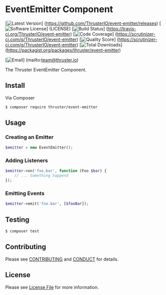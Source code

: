 # EventEmitter Component

[![Latest Version](https://img.shields.io/github/release/ThrusterIO/event-emitter.svg?style=flat-square)]
(https://github.com/ThrusterIO/event-emitter/releases)
[![Software License](https://img.shields.io/badge/license-MIT-brightgreen.svg?style=flat-square)]
(LICENSE)
[![Build Status](https://img.shields.io/travis/ThrusterIO/event-emitter.svg?style=flat-square)]
(https://travis-ci.org/ThrusterIO/event-emitter)
[![Code Coverage](https://img.shields.io/scrutinizer/coverage/g/ThrusterIO/event-emitter.svg?style=flat-square)]
(https://scrutinizer-ci.com/g/ThrusterIO/event-emitter)
[![Quality Score](https://img.shields.io/scrutinizer/g/ThrusterIO/event-emitter.svg?style=flat-square)]
(https://scrutinizer-ci.com/g/ThrusterIO/event-emitter)
[![Total Downloads](https://img.shields.io/packagist/dt/thruster/event-emitter.svg?style=flat-square)]
(https://packagist.org/packages/thruster/event-emitter)

[![Email](https://img.shields.io/badge/email-team@thruster.io-blue.svg?style=flat-square)]
(mailto:team@thruster.io)

The Thruster EventEmitter Component.


## Install

Via Composer

``` bash
$ composer require thruster/event-emitter
```


## Usage

### Creating an Emitter

```php
$emitter = new EventEmitter();
```

### Adding Listeners

```php
$emitter->on('foo.bar', function (Foo $bar) {
    // ... Something happend
});
```

### Emitting Events

```php
$emitter->emit('foo.bar', [$fooBar]);
```


## Testing

``` bash
$ composer test
```


## Contributing

Please see [CONTRIBUTING](CONTRIBUTING.md) and [CONDUCT](CONDUCT.md) for details.


## License

Please see [License File](LICENSE) for more information.
